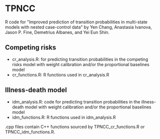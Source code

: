 # TPNCC
R code for "Improved prediction of transition probabilities in multi-state models with nested case-control data" by Yen Chang, Anastasia Ivanova, Jason P. Fine, Demetrius Albanes, and Yei Eun Shin. 

## Competing risks
- cr_analysis.R: for predicting transition probabilities in the competing risks model with weight calibration and/or the proportional baselines model 
- cr_functions.R: R functions used in cr_analysis.R

## Illness-death model
- idm_analysis.R: code for predicting transition probabilities in the illness-death model with weight calibration and/or the proportional baselines model
- idm_functions.R: R functions used in idm_analysis.R

.cpp files contain C++ functions sourced by TPNCC_cr_functions.R or TPNCC_idm_functions.R.
